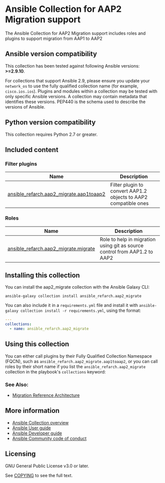 # Ansible Collection for AAP2 Migration support

The Ansible Collection for AAP2 Migration support includes roles and plugins to support migration from AAP1 to AAP2

<!--start requires_ansible-->
## Ansible version compatibility

This collection has been tested against following Ansible versions: **>=2.9.10**.

For collections that support Ansible 2.9, please ensure you update your `network_os` to use the
fully qualified collection name (for example, `cisco.ios.ios`). 
Plugins and modules within a collection may be tested with only specific Ansible versions.
A collection may contain metadata that identifies these versions.
PEP440 is the schema used to describe the versions of Ansible.
<!--end requires_ansible-->

## Python version compatibility

This collection requires Python 2.7 or greater.

## Included content

<!--start collection content-->
### Filter plugins
Name | Description
--- | ---
[ansible_refarch.aap2_migrate.aap1toaap2]()|Filter plugin to convert AAP1.2 objects to AAP2 compatible ones

### Roles
Name | Description
--- | ---
[ansible_refarch.aap2_migrate.migrate]()| Role to help in migration using git as source control from AAP1.2 to AAP2


<!--end collection content-->

## Installing this collection

You can install the aap2_migrate collection with the Ansible Galaxy CLI:

    ansible-galaxy collection install ansible_refarch.aap2_migrate

You can also include it in a `requirements.yml` file and install it with `ansible-galaxy collection install -r requirements.yml`, using the format:

```yaml
---
collections:
  - name: ansible_refarch.aap2_migrate
```

## Using this collection

You can either call plugins by their Fully Qualified Collection Namespace (FQCN), such as `ansible_refarch.aap2_migrate.aap1toaap2`, or you can call roles by their short name if you list the `ansible_refarch.aap2_migrate` collection in the playbook's `collections` keyword:



### See Also:

* [Migration Reference Architecture]()


## More information

- [Ansible Collection overview](https://github.com/ansible-collections/overview)
- [Ansible User guide](https://docs.ansible.com/ansible/latest/user_guide/index.html)
- [Ansible Developer guide](https://docs.ansible.com/ansible/latest/dev_guide/index.html)
- [Ansible Community code of conduct](https://docs.ansible.com/ansible/latest/community/code_of_conduct.html)

## Licensing

GNU General Public License v3.0 or later.

See [COPYING](https://www.gnu.org/licenses/gpl-3.0.txt) to see the full text.
